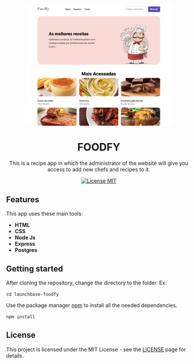 <h1 align="center">
<br>
  <img src="README/print.png" alt="foodfy front page" width="400">
<br>
<br>
FOODFY
</h1>

<p align="center">
This is a recipe app in which the administrator of the website will give you access to add new chefs and recipes to it.
</p>

<p align="center">
  <a href="https://opensource.org/licenses/MIT">
    <img src="https://img.shields.io/badge/License-MIT-blue.svg" alt="License MIT">
  </a>
</p>

## Features

This app uses these main tools:

- **HTML**
- **CSS**
- **Node Js** 
- **Express**
- **Postgres**
## Getting started

After cloning the repository, change the directory to the folder. Ex:

```
cd launchbase-foodfy
```

Use the package manager [npm](https://https://www.npmjs.com/) to install all the needed dependencies.

```bash
npm install 
```





## License

This project is licensed under the MIT License - see the [LICENSE](https://opensource.org/licenses/MIT) page for details.